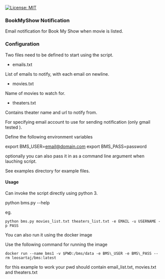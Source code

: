 [![License: MIT](https://img.shields.io/badge/License-MIT-yellow.svg)](https://opensource.org/licenses/MIT)

### BookMyShow Notification

Email notification for Book My Show when movie is listed.


### Configuration

Two files need to be defined to start using the script.

- emails.txt

List of emails to notify, with each email on newline.

- movies.txt

Name of movies to watch for.

- theaters.txt

Contains theater name and url to notify from.

For specifying email account to use for sending notification
 (only gmail tested ).

Define the following environment variables

export BMS\_USER=email@domain.com
export BMS\_PASS=password

optionally you can also pass it in
as a command line argument when lauching script.

See examples directory for example files.

#### Usage

Can invoke the script directly using python 3.

python bms.py --help

eg.

`python bms.py movies_list.txt theaters_list.txt -e EMAIL -u USERNAME -p PASS`

You can also run it using the docker image

Use the following command for running the image

`docker run --name bms1 -v $PWD:/bms/data -e BMS\_USER -e BMS\_PASS --rm leosartaj/bms:latest`

for this example to work your pwd should contain email\_list.txt, movies.txt and theaters.txt

